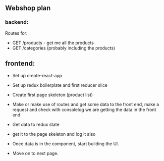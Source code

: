 ## Webshop plan

### backend:

Routes for:

- GET /products - get me all the products
- GET /categories (probably including the products)

## frontend:

- Set up create-react-app
- Set up redux boilerplate and first reducer slice
- Create first page skeleton (product list)
- Make or make use of routes and get some data to the front end,
  make a request and check with consolelog we are getting the data in the front end
- Get data to redux state
- get it to the page skeleton and log it also
- Once data is in the component, start building the UI.

- Move on to next page.
